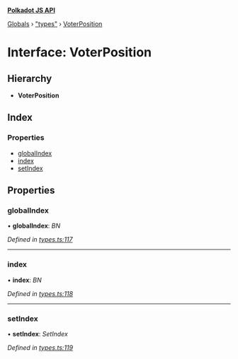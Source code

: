 **[Polkadot JS API](../README.md)**

[Globals](../globals.md) › ["types"](../modules/_types_.md) › [VoterPosition](_types_.voterposition.md)

# Interface: VoterPosition

## Hierarchy

* **VoterPosition**

## Index

### Properties

* [globalIndex](_types_.voterposition.md#globalindex)
* [index](_types_.voterposition.md#index)
* [setIndex](_types_.voterposition.md#setindex)

## Properties

###  globalIndex

• **globalIndex**: *BN*

*Defined in [types.ts:117](https://github.com/polkadot-js/api/blob/05d697c/packages/api-derive/src/types.ts#L117)*

___

###  index

• **index**: *BN*

*Defined in [types.ts:118](https://github.com/polkadot-js/api/blob/05d697c/packages/api-derive/src/types.ts#L118)*

___

###  setIndex

• **setIndex**: *SetIndex*

*Defined in [types.ts:119](https://github.com/polkadot-js/api/blob/05d697c/packages/api-derive/src/types.ts#L119)*
